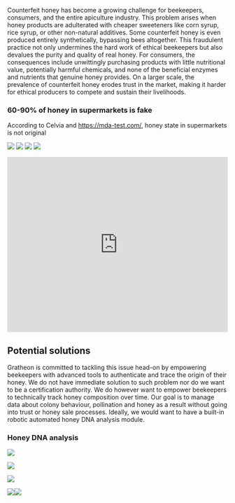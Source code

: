 
Counterfeit honey has become a growing challenge for beekeepers, consumers, and the entire apiculture industry. This problem arises when honey products are adulterated with cheaper sweeteners like corn syrup, rice syrup, or other non-natural additives. Some counterfeit honey is even produced entirely synthetically, bypassing bees altogether. This fraudulent practice not only undermines the hard work of ethical beekeepers but also devalues the purity and quality of real honey. For consumers, the consequences include unwittingly purchasing products with little nutritional value, potentially harmful chemicals, and none of the beneficial enzymes and nutrients that genuine honey provides. On a larger scale, the prevalence of counterfeit honey erodes trust in the market, making it harder for ethical producers to compete and sustain their livelihoods.

### 60-90% of honey in supermarkets is fake

According to Celvia and https://mda-test.com/, honey state in supermarkets is not original

![](img/Screenshot%202024-12-11%20at%2002.35.52.png)
![](img/Screenshot%202024-12-11%20at%2002.36.26.png)
![](img/Screenshot%202024-12-11%20at%2002.38.12.png)
![](img/Screenshot%202024-12-11%20at%2002.40.43.png)



<iframe width="100%" height="400" src="https://www.youtube.com/embed/FNIdSod1ANw" title="𝐒𝐡𝐨𝐜𝐤𝐢𝐧𝐠 𝐃𝐢𝐬𝐜𝐨𝐯𝐞𝐫𝐲 𝐚𝐭 𝐏𝐚𝐫𝐢𝐬 𝐒𝐈𝐀𝐋: Counterfeit Honey from the factory" frameborder="0" allow="accelerometer; autoplay; clipboard-write; encrypted-media; gyroscope; picture-in-picture; web-share" referrerpolicy="strict-origin-when-cross-origin" allowfullscreen></iframe>


## Potential solutions

Gratheon is committed to tackling this issue head-on by empowering beekeepers with advanced tools to authenticate and trace the origin of their honey.  We do not have immediate solution to such problem nor do we want to be a certification authority. We do however want to empower beekeepers to technically track honey composition over time. Our goal is to manage data about colony behaviour, pollination and honey as a result without going into trust or honey sale processes. Ideally, we would want to have a built-in robotic automated honey DNA analysis module.

### Honey DNA analysis

![](img/Screenshot%202024-12-10%20at%2023.35.05.png)

![](img/Screenshot%202024-12-10%20at%2023.38.15.png)

![](img/Screenshot%202024-12-10%20at%2023.38.24.png)

![](img/Screenshot%202024-12-10%20at%2023.38.33.png)![](img/Screenshot%202024-12-11%20at%2002.21.02.png)